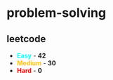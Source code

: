 # problem-solving

## leetcode

- <span style="color :  #00ffff">**Easy**</span> - **42**
- <span style="color :  #ffc20e">**Medium**</span> - **30**
- <span style="color :  red">**Hard**</span> - **0**
